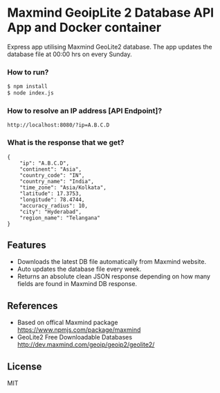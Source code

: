 # Maxmind GeoipLite 2 Database API App and Docker container
Express app utilising Maxmind GeoLite2 database. The app updates the database file at 00:00 hrs on every Sunday.

### How to run?

```bash
$ npm install
$ node index.js
```

### How to resolve an IP address [API Endpoint]?

`
http://localhost:8080/?ip=A.B.C.D
`

### What is the response that we get?

```
{
    "ip": "A.B.C.D",
    "continent": "Asia",
    "country_code": "IN",
    "country_name": "India",
    "time_zone": "Asia/Kolkata",
    "latitude": 17.3753,
    "longitude": 78.4744,
    "accuracy_radius": 10,
    "city": "Hyderabad",
    "region_name": "Telangana"
}
```

## Features

* Downloads the latest DB file automatically from Maxmind website.
* Auto updates the database file every week.
* Returns an absolute clean JSON response depending on how many fields are found in Maxmind DB response.

## References
 * Based on offical Maxmind package https://www.npmjs.com/package/maxmind
 * GeoLite2 Free Downloadable Databases http://dev.maxmind.com/geoip/geoip2/geolite2/


## License

MIT
